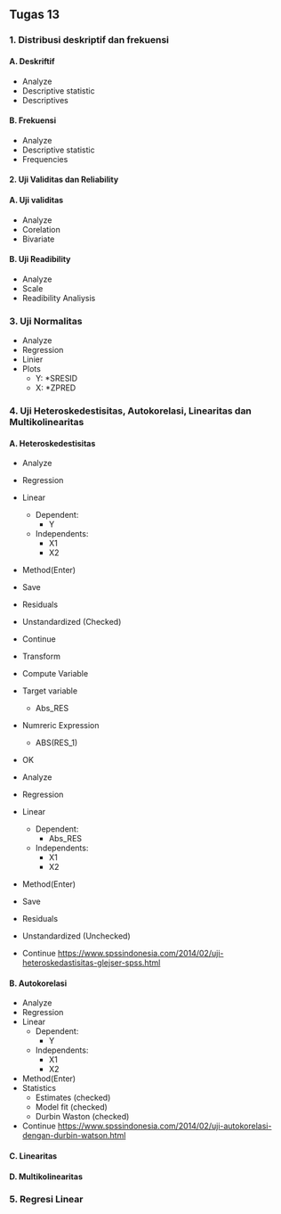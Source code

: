 ## Tugas 13

### 1. Distribusi deskriptif dan frekuensi
  #### A.  Deskriftif
   - Analyze
   - Descriptive statistic
   - Descriptives

  #### B. Frekuensi
   - Analyze
   - Descriptive statistic
   - Frequencies



#### 2. Uji Validitas dan Reliability
  #### A.  Uji validitas
   - Analyze
   - Corelation
   - Bivariate

  #### B.  Uji Readibility
   - Analyze
   - Scale
   - Readibility Analiysis



### 3. Uji Normalitas
  - Analyze
  - Regression
  - Linier
  - Plots
    - Y: \*SRESID
    - X: \*ZPRED
    

### 4. Uji Heteroskedestisitas, Autokorelasi, Linearitas dan Multikolinearitas
 #### A. Heteroskedestisitas
   - Analyze
   - Regression
   - Linear
     - Dependent:
       - Y
     - Independents:
       - X1
       - X2
   - Method(Enter)
   - Save
   - Residuals
   - Unstandardized (Checked)
   - Continue
   
   - Transform
   - Compute Variable
   - Target variable 
     - Abs_RES
   - Numreric Expression
     - ABS(RES_1)
   - OK
   
   - Analyze
   - Regression
   - Linear
     - Dependent:
       - Abs_RES
     - Independents:
       - X1
       - X2
   - Method(Enter)
   - Save
   - Residuals
   - Unstandardized (Unchecked)
   - Continue
 <a href="https://www.spssindonesia.com/2014/02/uji-heteroskedastisitas-glejser-spss.html">https://www.spssindonesia.com/2014/02/uji-heteroskedastisitas-glejser-spss.html</a>

 #### B. Autokorelasi
   - Analyze
   - Regression
   - Linear
     - Dependent:
       - Y
     - Independents:
       - X1
       - X2
   - Method(Enter)
   - Statistics
     - Estimates (checked)
     - Model fit (checked)
     - Durbin Waston (checked)
   - Continue
 <a href="https://www.spssindonesia.com/2014/02/uji-autokorelasi-dengan-durbin-watson.html">https://www.spssindonesia.com/2014/02/uji-autokorelasi-dengan-durbin-watson.html</a>

 #### C. Linearitas

 #### D. Multikolinearitas

### 5. Regresi Linear